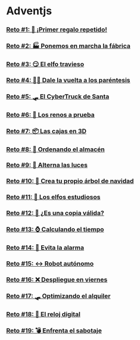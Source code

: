 # Adventjs 

### [Reto #1: 🎁 ¡Primer regalo repetido!](./retos/reto1.js)

### [Reto #2: 🏭 Ponemos en marcha la fábrica](./retos/reto2.js)

### [Reto #3: 😏 El elfo travieso](./retos/reto3.js)

### [Reto #4: 😵‍💫 Dale la vuelta a los paréntesis](./retos/reto4.js)

### [Reto #5: 🛷 El CyberTruck de Santa](./retos/reto5.js)

### [Reto #6: 🦌 Los renos a prueba](./retos/reto6.js)

### [Reto #7: 📦 Las cajas en 3D](./retos/reto7.js)

### [Reto #8: 🏬 Ordenando el almacén](./retos/reto8.js)

### [Reto #9: 🚦 Alterna las luces](./retos/reto9.js)

### [Reto #10: 🎄 Crea tu propio árbol de navidad](./retos/reto10.js)

### [Reto #11: 📖 Los elfos estudiosos](./retos/reto11.js)

### [Reto #12: 📸 ¿Es una copia válida?](./retos/reto12.js)

### [Reto #13: ⌚️ Calculando el tiempo](./retos/reto13.js)

### [Reto #14: 🚨 Evita la alarma](./retos/reto14.js)

### [Reto #15: ↔️ Robot autónomo](./retos/reto15.js)

### [Reto #16: ❌ Despliegue en viernes](./retos/reto16.js)

### [Reto #17: 🛷 Optimizando el alquiler](./retos/reto17.js)

### [Reto #18: 🔢 El reloj digital](./retos/reto18.js)

### [Reto #19: 💣 Enfrenta el sabotaje](./retos/reto19.js)







